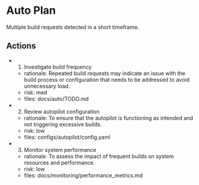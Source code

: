 # Auto Plan

Multiple build requests detected in a short timeframe.

## Actions
- 1. Investigate build frequency
  - rationale: Repeated build requests may indicate an issue with the build process or configuration that needs to be addressed to avoid unnecessary load.
  - risk: med
  - files: docs/auto/TODO.md
- 2. Review autopilot configuration
  - rationale: To ensure that the autopilot is functioning as intended and not triggering excessive builds.
  - risk: low
  - files: configs/autopilot/config.yaml
- 3. Monitor system performance
  - rationale: To assess the impact of frequent builds on system resources and performance.
  - risk: low
  - files: docs/monitoring/performance_metrics.md